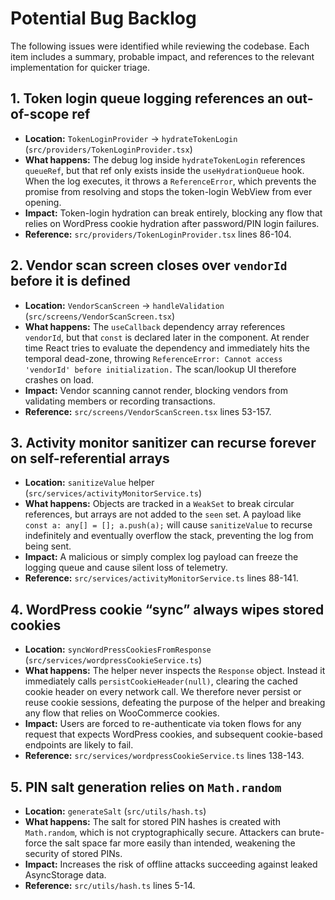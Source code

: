 # Potential Bug Backlog

The following issues were identified while reviewing the codebase. Each item includes a
summary, probable impact, and references to the relevant implementation for quicker
triage.

## 1. Token login queue logging references an out-of-scope ref
- **Location:** `TokenLoginProvider` → `hydrateTokenLogin` (`src/providers/TokenLoginProvider.tsx`)
- **What happens:** The debug log inside `hydrateTokenLogin` references `queueRef`, but that
  ref only exists inside the `useHydrationQueue` hook. When the log executes, it throws a
  `ReferenceError`, which prevents the promise from resolving and stops the token-login
  WebView from ever opening.
- **Impact:** Token-login hydration can break entirely, blocking any flow that relies on
  WordPress cookie hydration after password/PIN login failures.
- **Reference:** `src/providers/TokenLoginProvider.tsx` lines 86-104.

## 2. Vendor scan screen closes over `vendorId` before it is defined
- **Location:** `VendorScanScreen` → `handleValidation` (`src/screens/VendorScanScreen.tsx`)
- **What happens:** The `useCallback` dependency array references `vendorId`, but that `const`
  is declared later in the component. At render time React tries to evaluate the dependency
  and immediately hits the temporal dead-zone, throwing `ReferenceError: Cannot access
  'vendorId' before initialization.` The scan/lookup UI therefore crashes on load.
- **Impact:** Vendor scanning cannot render, blocking vendors from validating members or
  recording transactions.
- **Reference:** `src/screens/VendorScanScreen.tsx` lines 53-157.

## 3. Activity monitor sanitizer can recurse forever on self-referential arrays
- **Location:** `sanitizeValue` helper (`src/services/activityMonitorService.ts`)
- **What happens:** Objects are tracked in a `WeakSet` to break circular references, but arrays
  are not added to the `seen` set. A payload like `const a: any[] = []; a.push(a);` will cause
  `sanitizeValue` to recurse indefinitely and eventually overflow the stack, preventing the log
  from being sent.
- **Impact:** A malicious or simply complex log payload can freeze the logging queue and cause
  silent loss of telemetry.
- **Reference:** `src/services/activityMonitorService.ts` lines 88-141.

## 4. WordPress cookie “sync” always wipes stored cookies
- **Location:** `syncWordPressCookiesFromResponse` (`src/services/wordpressCookieService.ts`)
- **What happens:** The helper never inspects the `Response` object. Instead it immediately
  calls `persistCookieHeader(null)`, clearing the cached cookie header on every network call.
  We therefore never persist or reuse cookie sessions, defeating the purpose of the helper and
  breaking any flow that relies on WooCommerce cookies.
- **Impact:** Users are forced to re-authenticate via token flows for any request that expects
  WordPress cookies, and subsequent cookie-based endpoints are likely to fail.
- **Reference:** `src/services/wordpressCookieService.ts` lines 138-143.

## 5. PIN salt generation relies on `Math.random`
- **Location:** `generateSalt` (`src/utils/hash.ts`)
- **What happens:** The salt for stored PIN hashes is created with `Math.random`, which is not
  cryptographically secure. Attackers can brute-force the salt space far more easily than
  intended, weakening the security of stored PINs.
- **Impact:** Increases the risk of offline attacks succeeding against leaked AsyncStorage
  data.
- **Reference:** `src/utils/hash.ts` lines 5-14.

